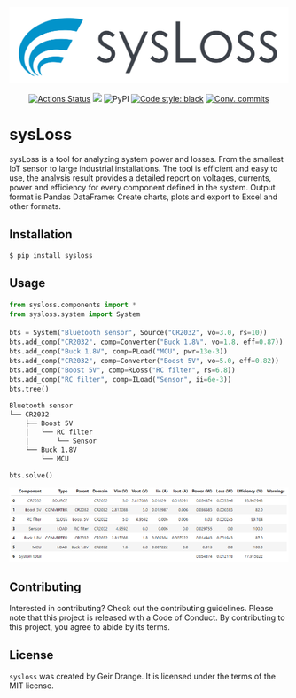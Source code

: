 
![sysLoss logo](docs/sysloss.svg)

<p align="center">
<a href="https://github.com/geddy11/sysloss/actions"><img alt="Actions Status" src="https://github.com/geddy11/sysloss/actions/workflows/ci-cd.yml/badge.svg"></a>
<a href="https://codecov.io/github/geddy11/sysloss"><img src="https://codecov.io/github/geddy11/sysloss/graph/badge.svg?token=9L1ZMN0UET"/></a>
<a><img alt="PyPI" src="https://img.shields.io/pypi/v/sysloss"></a>
<a href="https://github.com/psf/black"><img alt="Code style: black" src="https://img.shields.io/badge/code%20style-black-000000.svg"></a>
<a href="https://www.conventionalcommits.org"><img alt="Conv. commits" src="https://img.shields.io/badge/Conventional%20Commits-1.0.0-%23FE5196?logo=conventionalcommits&logoColor=white"></a>
</p>

# sysLoss
sysLoss is a tool for analyzing system power and losses. From the smallest IoT sensor to large industrial installations. The tool is efficient and easy to use, the analysis result provides a detailed report on voltages, currents, power and efficiency for every component defined in the system. Output format is Pandas DataFrame: Create charts, plots and export to Excel and other formats. 

## Installation
```bash
$ pip install sysloss
```

## Usage
```python
from sysloss.components import *
from sysloss.system import System

bts = System("Bluetooth sensor", Source("CR2032", vo=3.0, rs=10))
bts.add_comp("CR2032", comp=Converter("Buck 1.8V", vo=1.8, eff=0.87))
bts.add_comp("Buck 1.8V", comp=PLoad("MCU", pwr=13e-3))
bts.add_comp("CR2032", comp=Converter("Boost 5V", vo=5.0, eff=0.82))
bts.add_comp("Boost 5V", comp=RLoss("RC filter", rs=6.8))
bts.add_comp("RC filter", comp=ILoad("Sensor", ii=6e-3))
bts.tree()
```
```
Bluetooth sensor
└── CR2032
    ├── Boost 5V
    │   └── RC filter
    │       └── Sensor
    └── Buck 1.8V
        └── MCU
```
```python
bts.solve()
```
![result](docs/bts.png)

## Contributing

Interested in contributing? Check out the contributing guidelines. Please note that this project is released with a Code of Conduct. By contributing to this project, you agree to abide by its terms.

## License

`sysloss` was created by Geir Drange. It is licensed under the terms of the MIT license.
